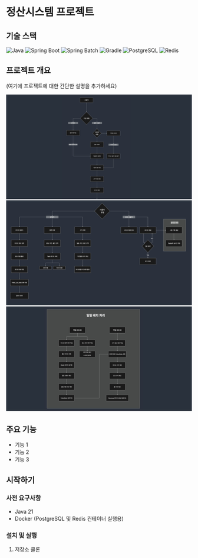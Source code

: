 # 정산시스템 프로젝트

## 기술 스택

![Java](https://img.shields.io/badge/Java-21-007396?style=for-the-badge&logo=java)
![Spring Boot](https://img.shields.io/badge/Spring_Boot-3.2.2-6DB33F?style=for-the-badge&logo=spring-boot)
![Spring Batch](https://img.shields.io/badge/Spring_Batch-5.1.0-6DB33F?style=for-the-badge&logo=spring)
![Gradle](https://img.shields.io/badge/Gradle-8.8-02303A?style=for-the-badge&logo=gradle)
![PostgreSQL](https://img.shields.io/badge/PostgreSQL-15-336791?style=for-the-badge&logo=postgresql)
![Redis](https://img.shields.io/badge/Redis-6-D82C20?style=for-the-badge&logo=redis)

## 프로젝트 개요
(여기에 프로젝트에 대한 간단한 설명을 추가하세요)

![사용자 인증 플로우](./docs/images/user-auth-flow.png)
![사용자 유형별 기능 플로우](./docs/images/user-type-flow.png)
![일일 배치 처리](./docs/images/daily-batch-flow.png)
## 주요 기능
- 기능 1
- 기능 2
- 기능 3

## 시작하기

### 사전 요구사항
- Java 21
- Docker (PostgreSQL 및 Redis 컨테이너 실행용)

### 설치 및 실행
1. 저장소 클론
